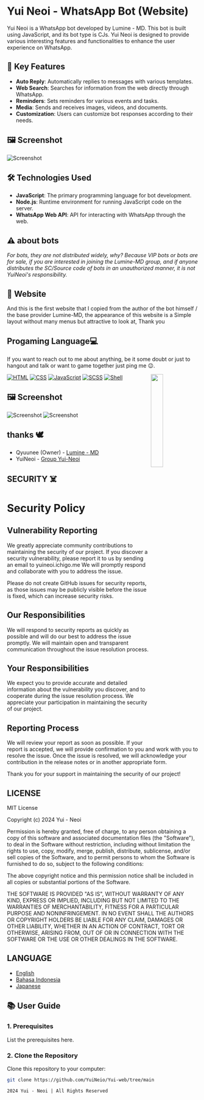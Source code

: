 # Yui Neoi - WhatsApp Bot (Website) 

Yui Neoi is a WhatsApp bot developed by Lumine - MD. This bot is built using JavaScript, and its bot type is CJs. Yui Neoi is designed to provide various interesting features and functionalities to enhance the user experience on WhatsApp.

## 🚀 Key Features
- **Auto Reply**: Automatically replies to messages with various templates.
- **Web Search**: Searches for information from the web directly through WhatsApp.
- **Reminders**: Sets reminders for various events and tasks.
- **Media**: Sends and receives images, videos, and documents.
- **Customization**: Users can customize bot responses according to their needs.

## 🖼️ Screenshot
![Screenshot](https://telegra.ph/file/c2b40bedb5c58953e3cc2.jpg)

## 🛠️ Technologies Used
- **JavaScript**: The primary programming language for bot development.
- **Node.js**: Runtime environment for running JavaScript code on the server.
- **WhatsApp Web API**: API for interacting with WhatsApp through the web.

## ⚠️ about bots
_For bots, they are not distributed widely, why? Because VIP bots or bots are for sale, if you are interested in joining the Lumine-MD group, and if anyone distributes the SC/Source code of bots in an unauthorized manner, it is not YuiNeoi's responsibility._

## 🍂 Website
And this is the first website that I copied from the author of the bot himself / the base provider Lumine-MD, the appearance of this website is a Simple layout without many menus but attractive to look at, Thank you

## Progaming Language💻

If you want to reach out to me about anything, be it some doubt or just to hangout and talk or want to game together just ping me 😉.

<img src="https://telegra.ph/file/e2a86cad814210f990bf9.jpg" width="25%" align="right" />

[![HTML](https://img.shields.io/badge/HTML-HTML5-orange?style=for-the-badge&logo=html5)](https://en.wikipedia.org/wiki/HTML5)
[![CSS](https://img.shields.io/badge/CSS-CSS3-blue?style=for-the-badge&logo=css3)](https://en.wikipedia.org/wiki/CSS)
[![JavaScript](https://img.shields.io/badge/JavaScript-JS-yellow?style=for-the-badge&logo=javascript)](https://en.wikipedia.org/wiki/JavaScript)
[![SCSS](https://img.shields.io/badge/SCSS-Sass-hotpink?style=for-the-badge&logo=sass)](https://en.wikipedia.org/wiki/Sass_(stylesheet_language))
[![Shell](https://img.shields.io/badge/Shell-Bash-4EAA25?style=for-the-badge&logo=gnu-bash)](https://en.wikipedia.org/wiki/Bash_(Unix_shell))



## 🖼️ Screenshot
![Screenshot](https://telegra.ph/file/c1115866135fbdb685f69.jpg)
![Screenshot](https://telegra.ph/file/2fa41bb1fe232a98d9487.jpg)

## thanks 🕊
- Qyuunee (Owner) - [Lumine - MD](https://chat.whatsapp.com/CjxuywuwOglE7p2tFBqdH3)
- YuiNeoi - [Group Yui-Neoi](https://chat.whatsapp.com/Gdosq4nvuoyA5IJlCh1aDA)


## SECURITY ☠️
# Security Policy

## Vulnerability Reporting

We greatly appreciate community contributions to maintaining the security of our project. If you discover a security vulnerability, please report it to us by sending an email to yuineoi.ichigo.me We will promptly respond and collaborate with you to address the issue.

Please do not create GitHub issues for security reports, as those issues may be publicly visible before the issue is fixed, which can increase security risks.

## Our Responsibilities

We will respond to security reports as quickly as possible and will do our best to address the issue promptly. We will maintain open and transparent communication throughout the issue resolution process.

## Your Responsibilities

We expect you to provide accurate and detailed information about the vulnerability you discover, and to cooperate during the issue resolution process. We appreciate your participation in maintaining the security of our project.

## Reporting Process

We will review your report as soon as possible. If your report is accepted, we will provide confirmation to you and work with you to resolve the issue. Once the issue is resolved, we will acknowledge your contribution in the release notes or in another appropriate form.

Thank you for your support in maintaining the security of our project!

## LICENSE

MIT License

Copyright (c) 2024 Yui - Neoi

Permission is hereby granted, free of charge, to any person obtaining a copy
of this software and associated documentation files (the "Software"), to deal
in the Software without restriction, including without limitation the rights
to use, copy, modify, merge, publish, distribute, sublicense, and/or sell
copies of the Software, and to permit persons to whom the Software is
furnished to do so, subject to the following conditions:

The above copyright notice and this permission notice shall be included in all
copies or substantial portions of the Software.

THE SOFTWARE IS PROVIDED "AS IS", WITHOUT WARRANTY OF ANY KIND, EXPRESS OR
IMPLIED, INCLUDING BUT NOT LIMITED TO THE WARRANTIES OF MERCHANTABILITY,
FITNESS FOR A PARTICULAR PURPOSE AND NONINFRINGEMENT. IN NO EVENT SHALL THE
AUTHORS OR COPYRIGHT HOLDERS BE LIABLE FOR ANY CLAIM, DAMAGES OR OTHER
LIABILITY, WHETHER IN AN ACTION OF CONTRACT, TORT OR OTHERWISE, ARISING FROM,
OUT OF OR IN CONNECTION WITH THE SOFTWARE OR THE USE OR OTHER DEALINGS IN THE
SOFTWARE.

## LANGUAGE

- [English](README.md)
- [Bahasa Indonesia](README_ID.md)
- [Japanese](README_JP.md)

## 📚 User Guide

### 1. Prerequisites
List the prerequisites here.

### 2. Clone the Repository
Clone this repository to your computer:
```bash
git clone https://github.com/YuiNeio/Yui-web/tree/main
```
```
2024 Yui - Neoi | All Rights Reserved

